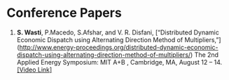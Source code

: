 Conference Papers
=====
1. **S. Wasti**, P.Macedo, S.Afshar, and V. R. Disfani, [“Distributed Dynamic Economic Dispatch using Alternating Direction Method of Multipliers,”] (http://www.energy-proceedings.org/distributed-dynamic-economic-dispatch-using-alternating-direction-method-of-multipliers/) The 2nd Applied Energy Symposium: MIT A+B , Cambridge, MA, August 12 – 14. [[Video Link]](https://www.youtube.com/watch?app=desktop&v=brpcSsX2tXM&t=4s)
